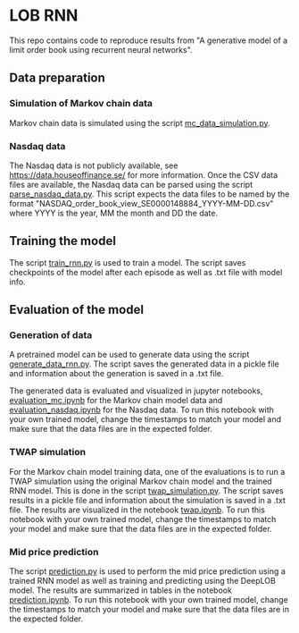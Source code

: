 # LOB RNN
This repo contains code to reproduce results from "A generative model of a limit order book using recurrent neural networks".

## Data preparation 
### Simulation of Markov chain data
Markov chain data is simulated using the script [mc_data_simulation.py](https://github.com/lobrnn/lob-rnn/blob/main/src/mc_data_simulation.py).

### Nasdaq data
The Nasdaq data is not publicly available, see https://data.houseoffinance.se/ for more information. Once the CSV data files are available, the Nasdaq data can be parsed using the script [parse_nasdaq_data.py](https://github.com/lobrnn/lob-rnn/blob/main/src/parse_nasdaq_data.py). This script expects the data files to be named by the format "NASDAQ_order_book_view_SE0000148884_YYYY-MM-DD.csv" where YYYY is the year, MM the month and DD the date. 

## Training the model
The script [train_rnn.py](https://github.com/lobrnn/lob-rnn/blob/main/src/train_rnn.py) is used to train a model. The script saves checkpoints of the model after each episode as well as .txt file with model info. 

## Evaluation of the model

### Generation of data
A pretrained model can be used to generate data using the script [generate_data_rnn.py](https://github.com/lobrnn/lob-rnn/blob/main/src/generate_data_rnn.py). The script saves the generated data in a pickle file and information about the generation is saved in a .txt file. 

The generated data is evaluated and visualized in jupyter notebooks, [evaluation_mc.ipynb](https://github.com/lobrnn/lob-rnn/blob/main/notebooks/evaluation_mc.ipynb) for the Markov chain model data and [evaluation_nasdaq.ipynb](https://github.com/lobrnn/lob-rnn/blob/main/notebooks/evaluation_nasdaq.ipynb) for the Nasdaq data. To run this notebook with your own trained model, change the timestamps to match your model and make sure that the data files are in the expected folder. 

### TWAP simulation 
For the Markov chain model training data, one of the evaluations is to run a TWAP simulation using the original Markov chain model and the trained RNN model. This is done in the script [twap_simulation.py](https://github.com/lobrnn/lob-rnn/blob/main/src/twap_simulation.py). The script saves results in a pickle file and information about the simulation is saved in a .txt file. The results are visualized in the notebook [twap.ipynb](https://github.com/lobrnn/lob-rnn/blob/main/notebooks/twap.ipynb). To run this notebook with your own trained model, change the timestamps to match your model and make sure that the data files are in the expected folder.

### Mid price prediction
The script [prediction.py](https://github.com/lobrnn/lob-rnn/blob/main/src/prediction.py) is used to perform the mid price prediction using a trained RNN model as well as training and predicting using the DeepLOB model. The results are summarized in tables in the notebook [prediction.ipynb](https://github.com/lobrnn/lob-rnn/blob/main/notebooks/prediction.ipynb). To run this notebook with your own trained model, change the timestamps to match your model and make sure that the data files are in the expected folder.
